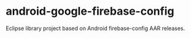 # android-google-firebase-config
Eclipse library project based on Android firebase-config AAR releases. 
